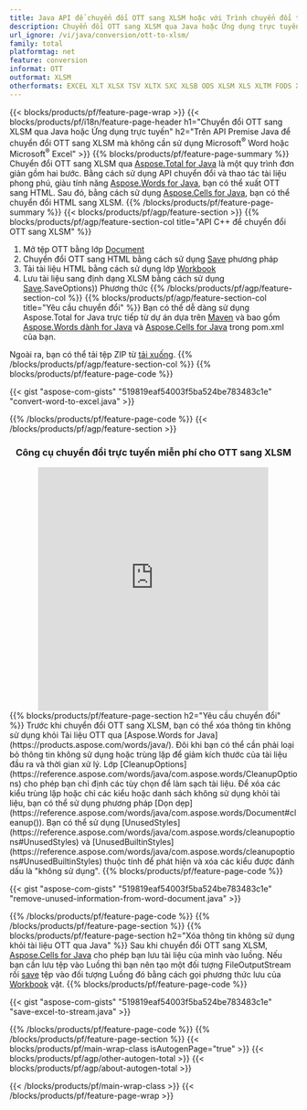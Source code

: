 ```yaml
---
title: Java API để chuyển đổi OTT sang XLSM hoặc với Trình chuyển đổi trực tuyến miễn phí
description: Chuyển đổi OTT sang XLSM qua Java hoặc Ứng dụng trực tuyến mà không cần sử dụng Microsoft Word hoặc Microsoft Excel hoặc trực tuyến. Kiểm tra nhanh trình chuyển đổi trực tuyến OTT sang XLSM miễn phí trước khi tích hợp mã. 
url_ignore: /vi/java/conversion/ott-to-xlsm/
family: total
platformtag: net
feature: conversion
informat: OTT
outformat: XLSM
otherformats: EXCEL XLT XLSX TSV XLTX SXC XLSB ODS XLSM XLS XLTM FODS XLAM DIF
---
```

{{< blocks/products/pf/feature-page-wrap >}}
{{< blocks/products/pf/i18n/feature-page-header h1="Chuyển đổi OTT sang XLSM qua Java hoặc Ứng dụng trực tuyến" h2="Trên API Premise Java để chuyển đổi OTT sang XLSM mà không cần sử dụng Microsoft<sup>&reg;</sup> Word hoặc Microsoft<sup>&reg;</sup> Excel" >}}
{{% blocks/products/pf/feature-page-summary %}}
Chuyển đổi OTT sang XLSM qua [Aspose.Total for Java](https://products.aspose.com/total/java/) là một quy trình đơn giản gồm hai bước. Bằng cách sử dụng API chuyển đổi và thao tác tài liệu phong phú, giàu tính năng [Aspose.Words for Java](https://products.aspose.com/words/java/), bạn có thể xuất OTT sang HTML. Sau đó, bằng cách sử dụng [Aspose.Cells for Java](https://products.aspose.com/cells/java/), bạn có thể chuyển đổi HTML sang XLSM.
{{% /blocks/products/pf/feature-page-summary  %}}
{{< blocks/products/pf/agp/feature-section >}}
{{% blocks/products/pf/agp/feature-section-col title="API C++ để chuyển đổi OTT sang XLSM" %}}
1. Mở tệp OTT bằng lớp [Document](https://reference.aspose.com/words/java/com.aspose.words/Document)
2. Chuyển đổi OTT sang HTML bằng cách sử dụng [Save](https://reference.aspose.com/words/java/com.aspose.words/Document#save(java.lang.String,com.aspose.words.SaveOptions)) phương pháp
3. Tải tài liệu HTML bằng cách sử dụng lớp [Workbook](https://reference.aspose.com/cells/java/com.aspose.cells/Workbook)
4. Lưu tài liệu sang định dạng XLSM bằng cách sử dụng [Save](https://reference.aspose.com/cells/java/com.aspose.cells/workbook#save(java.lang.String,%20com.aspose.cells)).SaveOptions)) Phương thức 
{{% /blocks/products/pf/agp/feature-section-col %}}
{{% blocks/products/pf/agp/feature-section-col title="Yêu cầu chuyển đổi" %}}
Bạn có thể dễ dàng sử dụng Aspose.Total for Java trực tiếp từ dự án dựa trên [Maven](https://releases.aspose.com/total/java/) và bao gồm [Aspose.Words dành for Java](https://docs.aspose.com/words/java/installation/) và [Aspose.Cells for Java](https://docs.aspose.com/cells/java/installation/) trong pom.xml của bạn.

Ngoài ra, bạn có thể tải tệp ZIP từ [tải xuống](https://releases.aspose.com/total/java).
{{% /blocks/products/pf/agp/feature-section-col %}}
{{% blocks/products/pf/feature-page-code %}}

{{< gist "aspose-com-gists" "519819eaf54003f5ba524be783483c1e" "convert-word-to-excel.java" >}}


{{% /blocks/products/pf/feature-page-code %}}
{{< /blocks/products/pf/agp/feature-section >}}

<div class="container-fluid agp-content bg-white aboutfile box-1 vh100 section nopbtm">
<div class=container>
<div class=row>
<div class="demobox tc col-md-12 padding-0" align="center">

<h3>Công cụ chuyển đổi trực tuyến miễn phí cho OTT sang XLSM</h3>

<iframe style="border: none; height: 426px;" scrolling="no" src="https://total-conversion-app-65z5r2lp.qa.k8s.dynabic.com/?to=xlsm&from=ott" id="child-iframe" width="80%"></iframe>

</div></div>
</div></div>
{{% blocks/products/pf/feature-page-section  h2="Yêu cầu chuyển đổi" %}}
Trước khi chuyển đổi OTT sang XLSM, bạn có thể xóa thông tin không sử dụng khỏi Tài liệu OTT qua [Aspose.Words for Java](https://products.aspose.com/words/java/). Đôi khi bạn có thể cần phải loại bỏ thông tin không sử dụng hoặc trùng lặp để giảm kích thước của tài liệu đầu ra và thời gian xử lý. Lớp [CleanupOptions](https://reference.aspose.com/words/java/com.aspose.words/CleanupOptions) cho phép bạn chỉ định các tùy chọn để làm sạch tài liệu. Để xóa các kiểu trùng lặp hoặc chỉ các kiểu hoặc danh sách không sử dụng khỏi tài liệu, bạn có thể sử dụng phương pháp [Dọn dẹp](https://reference.aspose.com/words/java/com.aspose.words/Document#cleanup()). Bạn có thể sử dụng [UnusedStyles](https://reference.aspose.com/words/java/com.aspose.words/cleanupoptions#UnusedStyles) và [UnusedBuiltinStyles](https://reference.aspose.com/words/java/com.aspose.words/cleanupoptions#UnusedBuiltinStyles) thuộc tính để phát hiện và xóa các kiểu được đánh dấu là "không sử dụng".  
{{% blocks/products/pf/feature-page-code %}}

{{< gist "aspose-com-gists" "519819eaf54003f5ba524be783483c1e" "remove-unused-information-from-word-document.java" >}}

{{% /blocks/products/pf/feature-page-code  %}}
{{% /blocks/products/pf/feature-page-section %}}
{{% blocks/products/pf/feature-page-section  h2="Xóa thông tin không sử dụng khỏi tài liệu OTT qua Java" %}}
Sau khi chuyển đổi OTT sang XLSM, [Aspose.Cells for Java](https://products.aspose.com/cells/java/) cho phép bạn lưu tài liệu của mình vào luồng. Nếu bạn cần lưu tệp vào Luồng thì bạn nên tạo một đối tượng FileOutputStream rồi [save](https://reference.aspose.com/cells/java/com.aspose.cells/workbook#save(java.io.OutputStream,%20com.aspose.cells.SaveOptions)) tệp vào đối tượng Luồng đó bằng cách gọi phương thức lưu của [Workbook](https://reference.aspose.com/cells/java/com.aspose.cells/Workbook) vật. 
{{% blocks/products/pf/feature-page-code %}}

{{< gist "aspose-com-gists" "519819eaf54003f5ba524be783483c1e" "save-excel-to-stream.java" >}}

{{% /blocks/products/pf/feature-page-code  %}}
{{% /blocks/products/pf/feature-page-section %}}
{{< blocks/products/pf/main-wrap-class isAutogenPage="true" >}}
{{< blocks/products/pf/agp/other-autogen-total >}}
{{< blocks/products/pf/agp/about-autogen-total >}}

{{< /blocks/products/pf/main-wrap-class >}}
{{< /blocks/products/pf/feature-page-wrap >}}